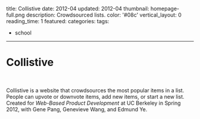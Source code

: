 title: Collistive
date: 2012-04
updated: 2012-04
thumbnail: homepage-full.png
description: Crowdsourced lists.
color: '#08c'
vertical_layout: 0
reading_time: 1
featured:
categories:
tags:
- school
---

# Collistive

<img class="wide bordered rounded" src="homepage.png" alt="">
<img class="wide bordered rounded" src="list.png" alt="">
<img class="wide bordered rounded" src="who-we-are.png" alt="">

Collistive is a website that crowdsources the most popular items in a list. People can upvote or downvote items, add new items, or start a new list. Created for *Web-Based Product Development* at UC Berkeley in Spring 2012, with Gene Pang, Genevieve Wang, and Edmund Ye.
